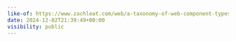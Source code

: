 ```yaml
---
like-of: https://www.zachleat.com/web/a-taxonomy-of-web-component-types/
date: 2024-12-02T21:39:49+00:00
visibility: public
---
```

